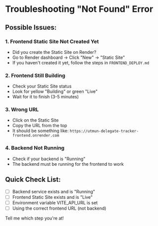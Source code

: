 # Troubleshooting "Not Found" Error

## Possible Issues:

### 1. Frontend Static Site Not Created Yet
- Did you create the Static Site on Render?
- Go to Render dashboard → Click "New" → "Static Site"
- If you haven't created it yet, follow the steps in `FRONTEND_DEPLOY.md`

### 2. Frontend Still Building
- Check your Static Site status
- Look for yellow "Building" or green "Live"
- Wait for it to finish (3-5 minutes)

### 3. Wrong URL
- Click on the Static Site
- Copy the URL from the top
- It should be something like: `https://utmun-delegate-tracker-frontend.onrender.com`

### 4. Backend Not Running
- Check if your backend is "Running"
- The backend must be running for the frontend to work

## Quick Check List:
- [ ] Backend service exists and is "Running"
- [ ] Frontend Static Site exists and is "Live"
- [ ] Environment variable VITE_API_URL is set
- [ ] Using the correct frontend URL (not backend)

Tell me which step you're at!

